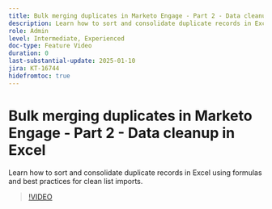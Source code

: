 ```yaml
---
title: Bulk merging duplicates in Marketo Engage - Part 2 - Data cleanup in Excel
description: Learn how to sort and consolidate duplicate records in Excel using formulas and best practices for clean list imports.
role: Admin
level: Intermediate, Experienced
doc-type: Feature Video
duration: 0
last-substantial-update: 2025-01-10
jira: KT-16744
hidefromtoc: true
---
```


# Bulk merging duplicates in Marketo Engage - Part 2 - Data cleanup in Excel

Learn how to sort and consolidate duplicate records in Excel using formulas and best practices for clean list imports.

>[!VIDEO](https://video.tv.adobe.com/v/3429492/?learn=on&enablevpops)
